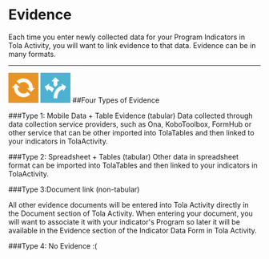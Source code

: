 # Evidence



Each time you enter newly collected data for your Program Indicators in Tola Activity, you will want to link evidence to that data. Evidence can be in many formats.


---

![](sm_tola-activity-icon-orange.png)        ![](images/sm_tola-tables-icon-blue.png) 
##Four Types of Evidence

###Type 1: Mobile Data + Table Evidence (tabular)
Data collected through data collection service providers, such as Ona, KoboToolbox, FormHub or other service that can be  other imported into TolaTables and then linked to your indicators in TolaActivity. 

###Type 2: Spreadsheet + Tables (tabular)
Other data in spreadsheet format can be imported into TolaTables and then linked to your indicators in TolaActivity. 

###Type 3:Document link (non-tabular)

All other evidence documents will be entered into Tola Activity directly in the Document section of Tola Activity.  When entering your document, you will want to associate it with your indicator's Program so later it will be available in the Evidence section of the Indicator Data Form in Tola Activity.  

###Type 4: No Evidence :(
 
